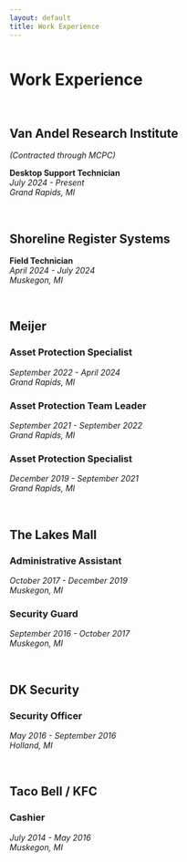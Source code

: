 ```yaml
---
layout: default
title: Work Experience
---
```


```{include} _includes/navigation.md
```

# Work Experience

&nbsp;

## Van Andel Research Institute
*(Contracted through MCPC)* 

**Desktop Support Technician**<br>
*July 2024 - Present<br>
Grand Rapids, MI*

&nbsp;

## Shoreline Register Systems

**Field Technician**<br>
	*April 2024 - July 2024<br>
	Muskegon, MI*

&nbsp;

## Meijer

### Asset Protection Specialist
*September 2022 - April 2024<br>
Grand Rapids, MI*

### Asset Protection Team Leader
*September 2021 - September 2022<br>
Grand Rapids, MI*

### Asset Protection Specialist
*December 2019 - September 2021<br>
Grand Rapids, MI*

&nbsp;

## The Lakes Mall

### Administrative Assistant
*October 2017 - December 2019<br>
Muskegon, MI*

### Security Guard
*September 2016 - October 2017<br>
Muskegon, MI*

&nbsp;

## DK Security

### Security Officer
*May 2016 - September 2016<br>
Holland, MI*

&nbsp;

## Taco Bell / KFC

### Cashier
*July 2014 - May 2016<br>
Muskegon, MI*
